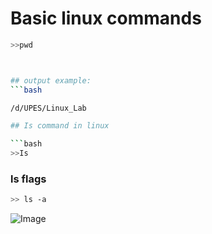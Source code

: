 # Basic linux commands

```bash
>>pwd
```

```bash


## output example:
```bash

/d/UPES/Linux_Lab

## Is command in linux

```bash
>>Is
```
### ls flags

```bash
>> ls -a
```
![Image](./.ls.png)
